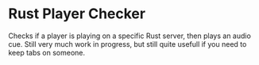 # Rust Player Checker
Checks if a player is playing on a specific Rust server, then plays an audio cue.
Still very much work in progress, but still quite usefull if you need to keep tabs on someone.
